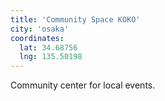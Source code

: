 ```yaml
---
title: 'Community Space KOKO'
city: 'osaka'
coordinates:
  lat: 34.68756
  lng: 135.50198
---
```


Community center for local events.

